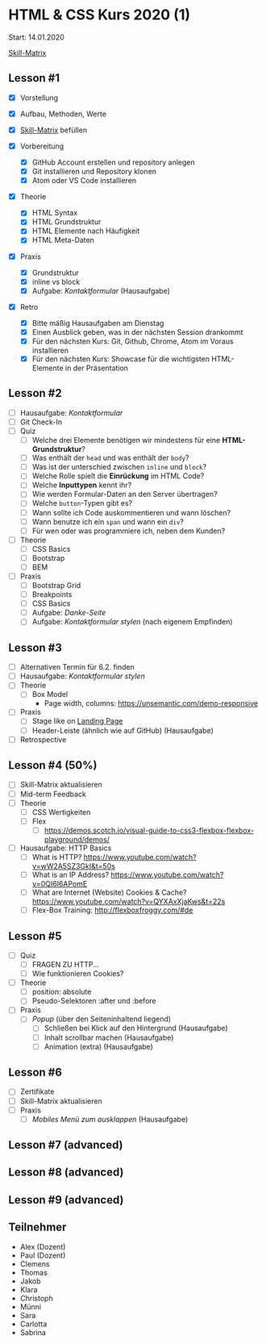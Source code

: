 # HTML & CSS Kurs 2020 (1)

Start: 14.01.2020

[Skill-Matrix](https://docs.google.com/document/d/16027rEVtmKVeCrEM1Tqj8yCgyemYH_IThxxjwsdLxOo/edit?usp=sharing)

## Lesson #1

* [x] Vorstellung
* [x] Aufbau, Methoden, Werte
* [x] [Skill-Matrix](https://docs.google.com/document/d/16027rEVtmKVeCrEM1Tqj8yCgyemYH_IThxxjwsdLxOo/edit?usp=sharing) befüllen
* [x] Vorbereitung
  * [x] GitHub Account erstellen und repository anlegen
  * [x] Git installieren und Repository klonen
  * [x] Atom oder VS Code installieren
* [x] Theorie

  * [x] HTML Syntax
  * [x] HTML Grundstruktur
  * [x] HTML Elemente nach Häufigkeit
  * [x] HTML Meta-Daten
* [x] Praxis
  * [x] Grundstruktur
  * [x] inline vs block
  * [x] Aufgabe: *Kontaktformular* (Hausaufgabe)
* [x] Retro
  * [x] Bitte mäßig Hausaufgaben am Dienstag
  * [x] Einen Ausblick geben, was in der nächsten Session drankommt
  * [x] Für den nächsten Kurs: Git, Github, Chrome, Atom im Voraus installieren
  * [x] Für den nächsten Kurs: Showcase für die wichtigsten HTML-Elemente in der Präsentation

## Lesson #2

- [ ] Hausaufgabe: *Kontaktformular*
- [ ] Git Check-In
- [ ] Quiz
  - [ ] Welche drei Elemente benötigen wir mindestens für eine **HTML-Grundstruktur**?
  - [ ] Was enthält der `head` und was enthält der `body`?
  - [ ] Was ist der unterschied zwischen `inline` und `block`?
  - [ ] Welche Rolle spielt die **Einrückung** im HTML Code?
  - [ ] Welche **Inputtypen** kennt ihr?
  - [ ] Wie werden Formular-Daten an den Server übertragen?
  - [ ] Welche `button`-Typen gibt es?
  - [ ] Wann sollte ich Code auskommentieren und wann löschen?
  - [ ] Wann benutze ich ein `span` und wann ein `div`?
  - [ ] Für wen oder was programmiere ich, neben dem Kunden?
- [ ] Theorie
  - [ ] CSS Basics
  - [ ] Bootstrap
  - [ ] BEM
- [ ] Praxis
  - [ ] Bootstrap Grid
  - [ ] Breakpoints
  - [ ] CSS Basics
  - [ ] Aufgabe: *Danke-Seite*
  - [ ] Aufgabe: *Kontaktformular stylen* (nach eigenem Empfinden)

## Lesson #3

- [ ] Alternativen Termin für 6.2. finden
- [ ] Hausaufgabe: *Kontaktformular stylen*
- [ ] Theorie
  - [ ] Box Model
    - Page width, columns: https://unsemantic.com/demo-responsive
- [ ] Praxis
  - [ ] Stage like on [Landing Page](https://www.elegantthemes.com/blog/wp-content/uploads/2018/07/car-rental-landing-page.jpg)
  - [ ] Header-Leiste (ähnlich wie auf GitHub) (Hausaufgabe)
- [ ] Retrospective 

## Lesson #4 (50%)

- [ ] Skill-Matrix aktualisieren
- [ ] Mid-term Feedback
- [ ] Theorie
  - [ ] CSS Wertigkeiten
  - [ ] Flex
    - [ ] https://demos.scotch.io/visual-guide-to-css3-flexbox-flexbox-playground/demos/
- [ ] Hausaufgabe: HTTP Basics
  * [ ] What is HTTP? https://www.youtube.com/watch?v=wW2A5SZ3GkI&t=50s
  * [ ] What is an IP Address? https://www.youtube.com/watch?v=0QI6I6APomE
  * [ ] What are Internet (Website) Cookies & Cache? https://www.youtube.com/watch?v=QYXAxXjaKws&t=22s
  * [ ] Flex-Box Training: http://flexboxfroggy.com/#de

## Lesson #5

- [ ] Quiz
  - [ ] FRAGEN ZU HTTP...
  - [ ] Wie funktionieren Cookies?
- [ ] Theorie
  - [ ] position: absolute
  - [ ] Pseudo-Selektoren :after und :before
- [ ] Praxis
  - [ ] *Popup* (über den Seiteninhaltend liegend)
    - [ ] Schließen bei Klick auf den Hintergrund (Hausaufgabe)
    - [ ] Inhalt scrollbar machen (Hausaufgabe)
    - [ ] Animation (extra) (Hausaufgabe)

## Lesson #6

- [ ] Zertifikate
- [ ] Skill-Matrix aktualisieren
- [ ] Praxis
  - [ ] *Mobiles Menü zum ausklappen* (Hausaufgabe)

## Lesson #7 (advanced)

## Lesson #8 (advanced)

## Lesson #9 (advanced)



## Teilnehmer

- Alex (Dozent)
- Paul (Dozent)
- Clemens
- Thomas
- Jakob
- Klara
- Christoph
- Münni
- Sara
- Carlotta
- Sabrina
